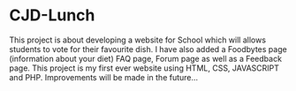 # CJD-Lunch
This project is about developing a website for School which will allows students to vote for their favourite dish. I have also added a Foodbytes page (information about your diet) 
FAQ page, Forum page as well as a Feedback page.
This project is my first ever website using HTML, CSS, JAVASCRIPT and PHP.
Improvements will be made in the future...
